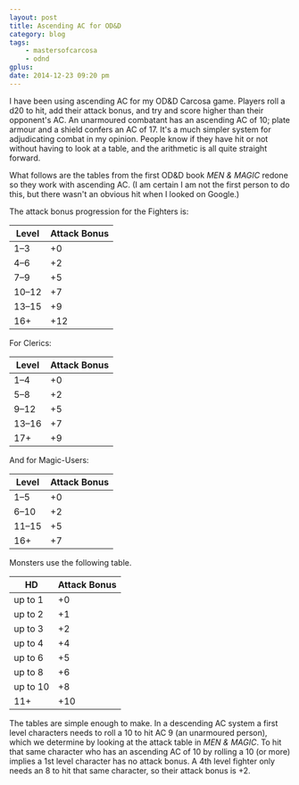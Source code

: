 ```yaml
---
layout: post
title: Ascending AC for OD&D
category: blog
tags:
    - mastersofcarcosa
    - odnd
gplus:
date: 2014-12-23 09:20 pm
---
```


I have been using ascending AC for my OD&D Carcosa game. Players roll a d20 to hit, add their attack bonus, and try and score higher than their opponent's AC. An unarmoured combatant has an ascending AC of 10; plate armour and a shield confers an AC of 17. It's a much simpler system for adjudicating combat in my opinion. People know if they have hit or not without having to look at a table, and the arithmetic is all quite straight forward.

What follows are the tables from the first OD&D book _MEN & MAGIC_ redone so they work with ascending AC. (I am certain I am not the first person to do this, but there wasn't an obvious hit when I looked on Google.)

The attack bonus progression for the Fighters is:

| Level | Attack Bonus |
|-------|--------------|
| 1–3   | +0           |
| 4–6   | +2           |
| 7–9   | +5           |
| 10–12 | +7           |
| 13–15 | +9           |
| 16+   | +12          |

For Clerics:

| Level | Attack Bonus |
|-------|--------------|
| 1–4   | +0           |
| 5–8   | +2           |
| 9–12  | +5           |
| 13–16 | +7           |
| 17+   | +9           |

And for Magic-Users:

| Level | Attack Bonus |
|-------|--------------|
| 1–5   | +0           |
| 6–10  | +2           |
| 11–15 | +5           |
| 16+   | +7           |

Monsters use the following table.

| HD       | Attack Bonus |
|----------|--------------|
| up to 1  | +0           |
| up to 2  | +1           |
| up to 3  | +2           |
| up to 4  | +4           |
| up to 6  | +5           |
| up to 8  | +6           |
| up to 10 | +8           |
| 11+      | +10          |

The tables are simple enough to make. In a descending AC system a first level characters needs to roll a 10 to hit AC 9 (an unarmoured person), which we determine by looking at the attack table in _MEN & MAGIC_. To hit that same character who has an ascending AC of 10 by rolling a 10 (or more) implies a 1st level character has no attack bonus. A 4th level fighter only needs an 8 to hit that same character, so their attack bonus is +2.